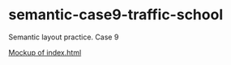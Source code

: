 # semantic-case9-traffic-school
Semantic layout practice. Case 9

[Mockup of index.html](img/index-mock.jpeg)
